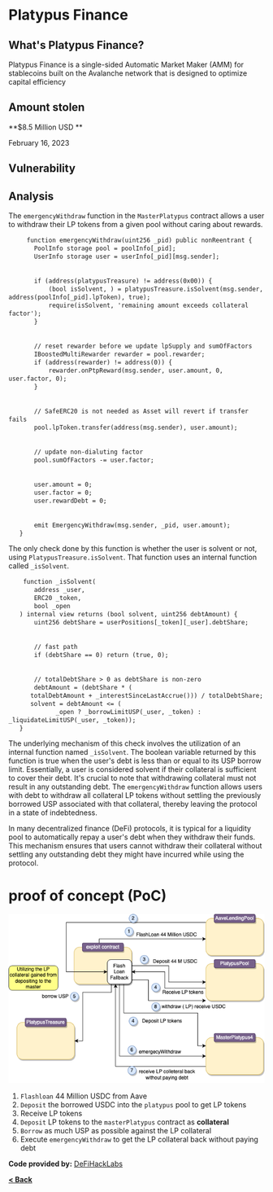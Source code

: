 # Platypus Finance


## What's Platypus Finance?
Platypus Finance is a single-sided Automatic Market Maker (AMM) for stablecoins built on the Avalanche network that is designed to optimize capital efficiency

## Amount stolen
**$8.5 Million USD **

February 16, 2023  


## Vulnerability



## Analysis

The `emergencyWithdraw` function in the `MasterPlatypus` contract allows a user to withdraw
their LP tokens from a given pool without caring about rewards.

```solidity
     function emergencyWithdraw(uint256 _pid) public nonReentrant {
       PoolInfo storage pool = poolInfo[_pid];
       UserInfo storage user = userInfo[_pid][msg.sender];


       if (address(platypusTreasure) != address(0x00)) {
           (bool isSolvent, ) = platypusTreasure.isSolvent(msg.sender, address(poolInfo[_pid].lpToken), true);
           require(isSolvent, 'remaining amount exceeds collateral factor');
       }


       // reset rewarder before we update lpSupply and sumOfFactors
       IBoostedMultiRewarder rewarder = pool.rewarder;
       if (address(rewarder) != address(0)) {
           rewarder.onPtpReward(msg.sender, user.amount, 0, user.factor, 0);
       }


       // SafeERC20 is not needed as Asset will revert if transfer fails
       pool.lpToken.transfer(address(msg.sender), user.amount);


       // update non-dialuting factor
       pool.sumOfFactors -= user.factor;


       user.amount = 0;
       user.factor = 0;
       user.rewardDebt = 0;


       emit EmergencyWithdraw(msg.sender, _pid, user.amount);
   }
```

The only check done by this function is whether the user is solvent or not, 
using `PlatypusTreasure.isSolvent`. That function uses an internal function called `_isSolvent`. 


```solidity
    function _isSolvent(
       address _user,
       ERC20 _token,
       bool _open
   ) internal view returns (bool solvent, uint256 debtAmount) {
       uint256 debtShare = userPositions[_token][_user].debtShare;


       // fast path
       if (debtShare == 0) return (true, 0);


       // totalDebtShare > 0 as debtShare is non-zero
       debtAmount = (debtShare * (
      totalDebtAmount + _interestSinceLastAccrue())) / totalDebtShare;
      solvent = debtAmount <= (
             _open ? _borrowLimitUSP(_user, _token) : _liquidateLimitUSP(_user, _token));
   }
```

The underlying mechanism of this check involves the utilization of an internal function 
named `_isSolvent`. The boolean variable returned by this function is true when the user's debt is less than or equal to its USP borrow limit. 
Essentially, a user is considered solvent if their collateral is sufficient to cover their debt. It's crucial to note that withdrawing collateral 
must not result in any outstanding debt. The `emergencyWithdraw` function allows users with debt to withdraw all collateral 
LP tokens without settling the previously borrowed USP associated with that collateral, thereby leaving the protocol in a state of indebtedness.

In many decentralized finance (DeFi) protocols, it is typical for a liquidity pool to automatically repay 
a user's debt when they withdraw their funds. This mechanism ensures that users cannot withdraw their collateral without
settling any outstanding debt they might have incurred while using the protocol.


# proof of concept (PoC) 

![euler Image](../images/platypus.drawio.png)


1. `Flashloan` 44 Million USDC from Aave
2. `Deposit` the borrowed USDC into the `platypus` pool to get LP tokens
3. Receive LP tokens
4. `Deposit` LP tokens to the `masterPlatypus` contract as **collateral**
5. `Borrow` as much USP as possible against the LP collateral
6. Execute `emergencyWithdraw` to get the LP collateral back without paying debt
   




**Code provided by:** [DeFiHackLabs](https://github.com/SunWeb3Sec/DeFiHackLabs/blob/main/src/test/88mph_exp.sol)


[**< Back**](https://patronasxdxd.github.io/CTFS/)
